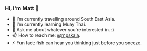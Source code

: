 ### Hi, I'm Matt 👋

<!--
**mpskala/mpskala** is a ✨ _special_ ✨ repository because its `README.md` (this file) appears on your GitHub profile.
-->

- 🔭 I’m currently travelling around South East Asia.
- 🌱 I’m currently learning Muay Thai.
- 💬 Ask me about whatever you're interested in. :)
- 📫 How to reach me: [@mpskala](https://twitter.com/mpskala).
- ⚡ Fun fact: fish can hear you thinking just before you sneeze.

<!--
- 👯 I’m looking to collaborate on ...
- 🤔 I’m looking for help with ...
-->

<!--<img src="https://github-readme-stats.vercel.app/api?username=mpskala&&show_icons=true&title_color=ffffff&icon_color=6cc644&text_color=daf7dc&bg_color=151515">

